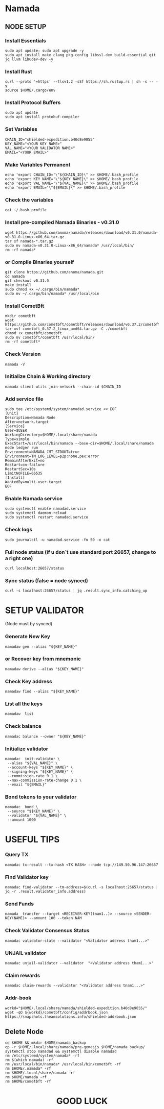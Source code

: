 # Namada

## NODE SETUP

### Install Essentials

```
sudo apt update; sudo apt upgrade -y
sudo apt install make clang pkg-config libssl-dev build-essential git jq llvm libudev-dev -y
```

### Install Rust

```
curl --proto '=https' --tlsv1.2 -sSf https://sh.rustup.rs | sh -s -- -y 
source $HOME/.cargo/env
```

### Install Protocol Buffers

```
sudo apt update
sudo apt install protobuf-compiler
```

### Set Variables

```
CHAIN_ID="shielded-expedition.b40d8e9055"
KEY_NAME="<YOUR KEY NAME>"
VAL_NAME="<YOUR VALIDATOR NAME>"
EMAIL="<YOUR EMAIL>"
```

### Make Variables Permanent

```
echo 'export CHAIN_ID='\"${CHAIN_ID}\" >> $HOME/.bash_profile
echo 'export KEY_NAME='\"${KEY_NAME}\" >> $HOME/.bash_profile
echo 'export VAL_NAME='\"${VAL_NAME}\" >> $HOME/.bash_profile
echo 'export EMAIL='\"${EMAIL}\" >> $HOME/.bash_profile
```

### Check the variables

```
cat ~/.bash_profile
```

### Install pre-compiled Namada Binaries - v0.31.0

```
wget https://github.com/anoma/namada/releases/download/v0.31.0/namada-v0.31.0-Linux-x86_64.tar.gz
tar xf namada-*.tar.gz
sudo mv namada-v0.31.0-Linux-x86_64/namada* /usr/local/bin/
rm -rf namada*
```

### or Compile Binaries yourself 

```
git clone https://github.com/anoma/namada.git
cd namada
git checkout v0.31.0
make install
sudo chmod +x ~/.cargo/bin/namada*
sudo mv ~/.cargo/bin/namada* /usr/local/bin
 ```

### Install CometBft

```
mkdir cometbft
wget https://github.com/cometbft/cometbft/releases/download/v0.37.2/cometbft_0.37.2_linux_amd64.tar.gz
tar xvf cometbft_0.37.2_linux_amd64.tar.gz -C ./cometbft
chmod +x cometbft/cometbft
sudo mv cometbft/cometbft /usr/local/bin/
rm -rf cometbft*
 ```

### Check Version

```
namada -V
```

### Initialize Chain & Working directory

```
namada client utils join-network --chain-id $CHAIN_ID
```

### Add service file

```
sudo tee /etc/systemd/system/namadad.service << EOF
[Unit]
Description=Namada Node
After=network.target
[Service]
User=$USER
WorkingDirectory=$HOME/.local/share/namada
Type=simple
ExecStart=/usr/local/bin/namada --base-dir=$HOME/.local/share/namada node ledger run
Environment=NAMADA_CMT_STDOUT=true
Environment=TM_LOG_LEVEL=p2p:none,pex:error
RemainAfterExit=no
Restart=on-failure
RestartSec=10s
LimitNOFILE=65535
[Install]
WantedBy=multi-user.target
EOF
```

### Enable Namada service

```
sudo systemctl enable namadad.service
sudo systemctl daemon-reload
sudo systemctl restart namadad.service
```

### Check logs

```
sudo journalctl -u namadad.service -fn 50 -o cat
```

### Full node status (if u don`t use standard port 26657, change to a right one)

```
curl localhost:26657/status
```

### Sync status (false =  node synced)

```
curl -s localhost:26657/status | jq .result.sync_info.catching_up
```


# SETUP VALIDATOR

(Node must by synced)

### Generate New Key

```
namadaw gen --alias "${KEY_NAME}"
```

### or Recover key from mnemonic

```
namadaw derive --alias "${KEY_NAME}"
```

### Check Key address

```
namadaw find --alias "${KEY_NAME}"
```

### List all the keys

```
namadaw  list
```

### Check balance

```
namadac balance --owner "${KEY_NAME}"
```

### Initialize validator

```
namadac  init-validator \
 --alias "${VAL_NAME}" \
 --account-keys "${KEY_NAME}" \
 --signing-keys "${KEY_NAME}" \
 --commission-rate 0.1 \
 --max-commission-rate-change 0.1 \
 --email "${EMAIL}"
```

### Bond tokens to your validator

```
namadac  bond \
 --source "${KEY_NAME}" \
 --validator "${VAL_NAME}" \
 --amount 1000
```

# USEFUL TIPS 

### Query TX

```
namadac tx-result --tx-hash <TX HASH> --node tcp://149.50.96.147:26657
```

### Find Validator key

```
namadac find-validator --tm-address=$(curl -s localhost:26657/status | jq -r .result.validator_info.address)
```

### Send Funds

```
namada  transfer --target <RECEIVER-KEY(tnam1..)> --source <SENDER-KEY(NAME)> --amount 100 --token NAM 
```

### Check Validator Consensus Status

```
namadac validator-state --validator "<Validator address tham1...>"
```

### UNJAIL validator

```
namadac unjail-validator --validator  "<Validator address tham1...>"
```

### Claim rewards

```
namadac claim-rewards --validator "<Validator address tnam1...>"
```

### Addr-book

```
workd="$HOME/.local/share/namada/shielded-expedition.b40d8e9055/"
wget -qO ${workd}/cometbft/config/addrbook.json https://snapshots.theamsolutions.info/shielded-addrbook.json
```

## Delete Node

```
cd $HOME && mkdir $HOME/namada_backup
cp -r $HOME/.local/share/namada/pre-genesis $HOME/namada_backup/
systemctl stop namadad && systemctl disable namadad
rm /etc/systemd/system/namada* -rf
rm $(which namada) -rf
rm /usr/local/bin/namada* /usr/local/bin/cometbft -rf
rm $HOME/.namada* -rf
rm $HOME/.local/share/namada -rf
rm $HOME/namada -rf
rm $HOME/cometbft -rf
```

# <p align="center"> GOOD LUCK </p>
